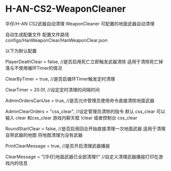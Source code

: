 # H-AN-CS2-WeaponCleaner
华仔/H-AN CS2武器自动清理 WeaponCleaner 可配置的地面武器自动清理

自动生成配置文件 配置文件路径 configs/HanWeaponClear/HanWeaponClear.json

以下为默认配置 

PlayerDeathClear = false, //是否启用死亡立即触发武器清除 适用于清除死亡掉落与不使用循环Timer的情况

ClearByTimer = true, //是否启循环Timer触发定时清理

ClearTimer = 20.0f, //设定定时清理的间隔时间

AdminOrdersCanUse = true, //是否允许管理员使用命令直接清除地面武器 

AdminClearOrders = "css_clear", //设定管理员清除的指令 默认 css_clear 可以输入 clear 和css_clear 游戏内聊天框 !clear 或者控制台 css_clear

RoundStartClear = false, //是否启用回合开始直接清理一次地面武器 适用于清理自带武器的地图 将地图清理为没有武器

PrintClearMessage = true, //是否开启清理武器播报

ClearMessage = "[华仔]地面武器已全部清理!!" //自定义清理武器播报打印在游戏内的信息
